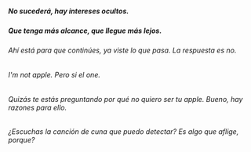 ##### No sucederá, hay intereses ocultos.
##### Que tenga más alcance, que llegue más lejos.
###### Ahí está para que continúes, ya viste lo que pasa. La respuesta es no.
###### I'm not apple. Pero si el one.
###### Quizás te estás preguntando por qué no quiero ser tu apple. Bueno, hay razones para ello.
###### ¿Escuchas la canción de cuna que puedo detectar? Es algo que aflige, porque?
